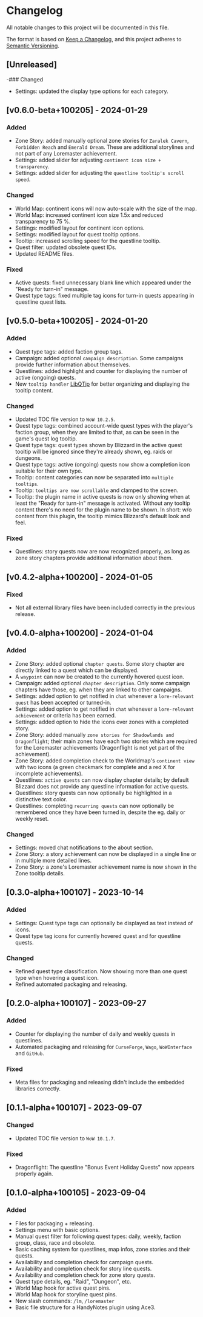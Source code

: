 # Changelog

All notable changes to this project will be documented in this file.

The format is based on [Keep a Changelog](https://keepachangelog.com/en/1.0.0/), and this project adheres to [Semantic Versioning](https://semver.org/spec/v2.0.0.html).

## [Unreleased]

-### Changed

* Settings: updated the display type options for each category.

## [v0.6.0-beta+100205] - 2024-01-29

### Added

* Zone Story: added manually optional zone stories for `Zaralek Cavern`, `Forbidden Reach` and `Emerald Dream`. These are additional storylines and not part of any Loremaster achievement.
* Settings: added slider for adjusting `continent icon size + transparency`.
* Settings: added slider for adjusting the `questline tooltip's scroll speed`.

### Changed

* World Map: continent icons will now auto-scale with the size of the map.
* World Map: increased continent icon size 1.5x and reduced transparency to 75 %.
* Settings: modified layout for continent icon options.
* Settings: modified layout for quest tooltip options.
* Tooltip: increased scrolling speed for the questline tooltip.
* Quest filter: updated obsolete quest IDs.
* Updated README files.

### Fixed

* Active quests: fixed unnecessary blank line which appeared under the "Ready for turn-in" message.
* Quest type tags: fixed multiple tag icons for turn-in quests appearing in questline quest lists.

## [v0.5.0-beta+100205] - 2024-01-20

### Added

* Quest type tags: added faction group tags.
* Campaign: added optional `campaign description`. Some campaigns provide further information about themselves.
* Questlines: added highlight and counter for displaying the number of active (ongoing) quests.
* New `tooltip handler` [LibQTip](https://www.curseforge.com/wow/addons/libqtip-1-0) for better organizing and displaying the tooltip content.

### Changed

* Updated TOC file version to `WoW 10.2.5`.
* Quest type tags: combined account-wide quest types with the player's faction group, when they are limited to that, as can be seen in the game's quest log tooltip.
* Quest type tags: quest types shown by Blizzard in the active quest tooltip will be ignored since they're already shown, eg. raids or dungeons.
* Quest type tags: active (ongoing) quests now show a completion icon suitable for their own type.
* Tooltip: content categories can now be separated into `multiple tooltips`.
* Tooltip: `tooltips are now scrollable` and clamped to the screen.
* Tooltip: the plugin name in active quests is now only showing when at least the "Ready for turn-in" message is activated. Without any tooltip content there's no need for the plugin name to be shown. In short: w/o content from this plugin, the tooltip mimics Blizzard's default look and feel.

### Fixed

* Questlines: story quests now are now recognized properly, as long as zone story chapters provide additional information about them.

## [v0.4.2-alpha+100200] - 2024-01-05

### Fixed

* Not all external library files have been included correctly in the previous release.

## [v0.4.0-alpha+100200] - 2024-01-04

### Added

* Zone Story: added optional `chapter quests`. Some story chapter are directly linked to a quest which can be displayed.
* A `waypoint` can now be created to the currently hovered quest icon.
* Campaign: added optional `chapter description`. Only some campaign chapters have those, eg. when they are linked to other campaigns.
* Settings: added option to get notified in `chat` whenever a `lore-relevant quest` has been accepted or turned-in.
* Settings: added option to get notified in `chat` whenever a `lore-relevant achievement` or criteria has been earned.
* Settings: added option to hide the icons over zones with a completed story.
* Zone Story: added manually `zone stories for Shadowlands and Dragonflight`; their main zones have each two stories which are required for the Loremaster achievements (Dragonflight is not yet part of the achievement).
* Zone Story: added completion check to the Worldmap's `continent view` with two icons (a green checkmark for complete and a red X for incomplete achievements).
* Questlines: `active quests` can now display chapter details; by default Blizzard does not provide any questline information for active quests.
* Questlines: story quests can now optionally be highlighted in a distinctive text color.
* Questlines: completing `recurring quests` can now optionally be remembered once they have been turned in, despite the eg. daily or weekly reset.

### Changed

* Settings: moved chat notifications to the about section.
* Zone Story: a story achievement can now be displayed in a single line or in multiple more detailed lines.
* Zone Story: a zone's Loremaster achievement name is now shown in the Zone tooltip details.

## [0.3.0-alpha+100107] - 2023-10-14

### Added

* Settings: Quest type tags can optionally be displayed as text instead of icons.
* Quest type tag icons for currently hovered quest and for questline quests.

### Changed

* Refined quest type classification. Now showing more than one quest type when hovering a quest icon.
* Refined automated packaging and releasing.

## [0.2.0-alpha+100107] - 2023-09-27

### Added

* Counter for displaying the number of daily and weekly quests in questlines.
* Automated packaging and releasing for `CurseForge`, `Wago`, `WoWInterface` and `GitHub`.

### Fixed

* Meta files for packaging and releasing didn't include the embedded libraries correctly.

## [0.1.1-alpha+100107] - 2023-09-07

### Changed

* Updated TOC file version to `WoW 10.1.7`.

### Fixed

* Dragonflight: The questline "Bonus Event Holiday Quests" now appears properly again.

## [0.1.0-alpha+100105] - 2023-09-04

### Added

* Files for packaging + releasing.
* Settings menu with basic options.
* Manual quest filter for following quest types: daily, weekly, faction group, class, race and obsolete.
* Basic caching system for questlines, map infos, zone stories and their quests.
* Availability and completion check for campaign quests.
* Availability and completion check for story line quests.
* Availability and completion check for zone story quests.
* Quest type details, eg. "Raid", "Dungeon", etc.
* World Map hook for active quest pins.
* World Map hook for storyline quest pins.
* New slash commands: `/lm`, `/loremaster`
* Basic file structure for a HandyNotes plugin using Ace3.
